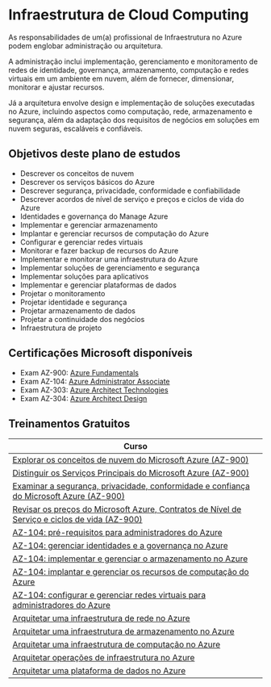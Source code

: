 # Infraestrutura de Cloud Computing	

As responsabilidades de um(a) profissional de Infraestrutura no Azure podem englobar administração ou arquitetura. 

A administração inclui implementação, gerenciamento e monitoramento de redes de identidade, governança, armazenamento, computação e redes virtuais em um ambiente em nuvem, além de fornecer, dimensionar, monitorar e ajustar recursos.

Já a arquitetura envolve design e implementação de soluções executadas no Azure, incluindo aspectos como computação, rede, armazenamento e segurança, além da adaptação dos requisitos de negócios em soluções em nuvem seguras, escaláveis e confiáveis.


## Objetivos deste plano de estudos

- Descrever os conceitos de nuvem
- Descrever os serviços básicos do Azure
- Descrever segurança, privacidade, conformidade e confiabilidade
- Descrever acordos de nível de serviço e preços e ciclos de vida do Azure
- Identidades e governança do Manage Azure
- Implementar e gerenciar armazenamento
- Implantar e gerenciar recursos de computação do Azure
- Configurar e gerenciar redes virtuais
- Monitorar e fazer backup de recursos do Azure
- Implementar e monitorar uma infraestrutura do Azure
- Implementar soluções de gerenciamento e segurança
- Implementar soluções para aplicativos
- Implementar e gerenciar plataformas de dados
- Projetar o monitoramento
- Projetar identidade e segurança
- Projetar armazenamento de dados
- Projetar a continuidade dos negócios
- Infraestrutura de projeto

## Certificações Microsoft disponíveis															

* Exam AZ-900: [Azure Fundamentals](https://docs.microsoft.com/pt-br/learn/certifications/azure-fundamentals/?WT.mc_id=microsofttech-academic-cyzanon)
* Exam AZ-104: [Azure Administrator Associate](https://docs.microsoft.com/pt-br/learn/certifications/azure-administrator/?WT.mc_id=microsofttech-academic-cyzanon)
* Exam AZ-303: [Azure Architect Technologies](https://docs.microsoft.com/pt-br/learn/certifications/exams/az-303/?WT.mc_id=microsofttech-academic-cyzanon)
* Exam AZ-304: [Azure Architect Design](https://docs.microsoft.com/pt-br/learn/certifications/exams/az-303/?WT.mc_id=microsofttech-academic-cyzanon)


## Treinamentos Gratuitos

| Curso |
|--|
| [Explorar os conceitos de nuvem do Microsoft Azure (AZ-900)](https://docs.microsoft.com/pt-br/learn/paths/explore-microsoft-azure-cloud-concepts/?WT.mc_id=microsofttech-academic-cyzanon) |
| [Distinguir os Serviços Principais do Microsoft Azure (AZ-900)](https://docs.microsoft.com/pt-br/learn/paths/distinguish-microsoft-azure-core-services/?WT.mc_id=microsofttech-academic-cyzanon) |
| [Examinar a segurança, privacidade, conformidade e confiança do Microsoft Azure (AZ-900)](https://docs.microsoft.com/pt-br/learn/paths/examine-microsoft-azure-security-privacy-compliance-trust/?WT.mc_id=microsofttech-academic-cyzanon) |
| [Revisar os preços do Microsoft Azure, Contratos de Nível de Serviço e ciclos de vida (AZ-900)](https://docs.microsoft.com/pt-br/learn/paths/review-microsoft-azure-pricing-slas-lifecycles/?WT.mc_id=microsofttech-academic-cyzanon) |
| [AZ-104: pré-requisitos para administradores do Azure](https://docs.microsoft.com/pt-br/learn/paths/az-104-administrator-prerequisites/?WT.mc_id=microsofttech-academic-cyzanon) |
| [AZ-104: gerenciar identidades e a governança no Azure](https://docs.microsoft.com/pt-br/learn/paths/az-104-manage-identities-governance/?WT.mc_id=microsofttech-academic-cyzanon) |
| [AZ-104: implementar e gerenciar o armazenamento no Azure](https://docs.microsoft.com/pt-br/learn/paths/az-104-manage-storage/?WT.mc_id=microsofttech-academic-cyzanon) |
| [AZ-104: implantar e gerenciar os recursos de computação do Azure](https://docs.microsoft.com/pt-br/learn/paths/az-104-manage-compute-resources/?WT.mc_id=microsofttech-academic-cyzanon) |
| [AZ-104: configurar e gerenciar redes virtuais para administradores do Azure](https://docs.microsoft.com/pt-br/learn/paths/az-104-manage-virtual-networks/?WT.mc_id=microsofttech-academic-cyzanon) |
| [Arquitetar uma infraestrutura de rede no Azure](https://docs.microsoft.com/pt-br/learn/paths/architect-network-infrastructure/?WT.mc_id=microsofttech-academic-cyzanon) |
| [Arquitetar uma infraestrutura de armazenamento no Azure](https://docs.microsoft.com/pt-br/learn/paths/architect-storage-infrastructure/?WT.mc_id=microsofttech-academic-cyzanon) |
| [Arquitetar uma infraestrutura de computação no Azure](https://docs.microsoft.com/pt-br/learn/paths/architect-compute-infrastructure/?WT.mc_id=microsofttech-academic-cyzanon) |
| [Arquitetar operações de infraestrutura no Azure](https://docs.microsoft.com/pt-br/learn/paths/architect-infrastructure-operations/?WT.mc_id=microsofttech-academic-cyzanon) |
| [Arquitetar uma plataforma de dados no Azure](https://docs.microsoft.com/pt-br/learn/paths/architect-data-platform/?WT.mc_id=microsofttech-academic-cyzanon) |
